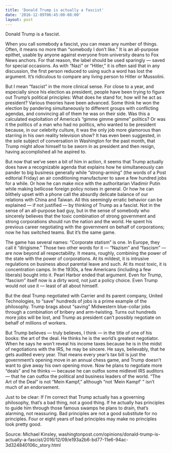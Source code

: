 ```yaml
---
title: 'Donald Trump is actually a fascist'
date: '2016-12-09T06:45:00-08:00'
layout: post
---
```


Donald Trump is a fascist.

When you call somebody a fascist, you can mean any number of things. Often, it means no more than “somebody I don’t like.” It is an all-purpose epithet, usable by anyone against everyone from university deans to Fox News anchors. For that reason, the label should be used sparingly — saved for special occasions. As with “Nazi” or “Hitler,” it is often said that in any discussion, the first person reduced to using such a word has lost the argument. It’s ridiculous to compare any living person to Hitler or Mussolini.

But I mean “fascist” in the more clinical sense. For close to a year, and especially since his election as president, people have been trying to figure out Trump’s political principles: What does he stand for, how will he act as president? Various theories have been advanced. Some think he won the election by pandering simultaneously to different groups with conflicting agendas, and convincing all of them he was on their side. Was this a calculated exploitation of America’s “gimme gimme gimme” politics? Or was it the politics of a man who had no politics, who wanted to be president because, in our celebrity culture, it was the only job more glamorous than starring in his own reality television show? It has even been suggested, in the sole subject of conversation in Washington for the past month, that Trump might allow himself to be sworn in as president and then resign, having accomplished all he aspired to.

But now that we’ve seen a bit of him in action, it seems that Trump actually does have a recognizable agenda that explains how he simultaneously can pander to big business generally while “strong-arming” (the words of a Post editorial Friday) an air conditioning manufacturer to save a few hundred jobs for a while. Or how he can make nice with the authoritarian Vladimir Putin while making bellicose foreign policy noises in general. Or how he can blithely upset with a phone call the absurdly delicate balance of our relations with China and Taiwan. All this seemingly erratic behavior can be explained — if not justified — by thinking of Trump as a fascist. Not in the sense of an all-purpose bad guy, but in the sense of somebody who sincerely believes that the toxic combination of strong government and strong corporations should run the nation and the world. He spent his previous career negotiating with the government on behalf of corporations; now he has switched teams. But it’s the same game.

The game has several names: “Corporate statism” is one. In Europe, they call it “dirigisme.” Those two other words for it — “Nazism” and “fascism” — are now beyond all respectability. It means, roughly, combining the power of the state with the power of corporations. At its mildest, it is intrusive regulations on business about parental leave and such. At its most toxic, it is concentration camps. In the 1930s, a few Americans (including a few liberals) bought into it. Pearl Harbor ended that argument. Even for Trump, “fascism” itself now is a dirty word, not just a policy choice. Even Trump would not use it — least of all about himself.

But the deal Trump negotiated with Carrier and its parent company, United Technologies, to “save” hundreds of jobs is a prime example of the philosophy. Trump brags about “saving” Midwestern blue-collar jobs through a combination of bribery and arm-twisting. Turns out hundreds more jobs will be lost, and Trump as president can’t possibly negotiate on behalf of millions of workers.

But Trump believes — truly believes, I think — in the title of one of his books: the art of the deal. He thinks he is the world’s greatest negotiator. When he says he won’t reveal his income taxes because he is in the midst of negotiations with the IRS, he may be sincere. He says, believably, that he gets audited every year. That means every year’s tax bill is just the government’s opening move in an annual chess game, and Trump doesn’t want to give away his own opening move. Now he plans to negotiate more “deals” and he thinks — because he can outfox some midlevel IRS auditors — that he can outfox the political and business leaders of the world. “The Art of the Deal” is not “Mein Kampf,” although “not ‘Mein Kampf’ ” isn’t much of an endorsement.

Just to be clear: If I’m correct that Trump actually has a governing philosophy, that’s a bad thing, not a good thing. If he actually has principles to guide him through those famous swamps he plans to drain, that’s alarming, not reassuring. Bad principles are not a good substitute for no principles. Four or eight years of bad principles may make no principles look pretty good.

Source: Michael Kinsley, washingtonpost.com/opinions/donald-trump-is-actually-a-fascist/2016/12/09/e193a2b6-bd77-11e6-94ac-3d324840106c\_story.html